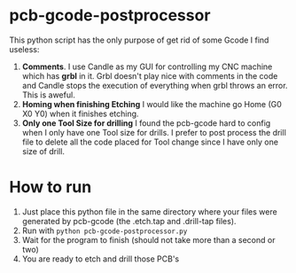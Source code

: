 # pcb-gcode-postprocessor
This python script has the only purpose of get rid of some Gcode I find useless:

1. **Comments**. I use Candle as my GUI for controlling my CNC machine which has **grbl** in it. Grbl doesn't play nice with comments in the code and Candle stops the execution of everything when grbl throws an error. This is aweful.
1. **Homing when finishing Etching** I would like the machine go Home (G0 X0 Y0) when it finishes etching.
1. **Only one Tool Size for drilling** I found the pcb-gcode hard to config when I only have one Tool size for drills. I prefer to post process the drill file to delete all the code placed for Tool change since I have only one size of drill.

# How to run
1. Just place this python file in the same directory where your files were generated by pcb-gcode (the .etch.tap and .drill-tap files).
1. Run with `python pcb-gcode-postprocessor.py`
1. Wait for the program to finish (should not take more than a second or two)
1. You are ready to etch and drill those PCB's